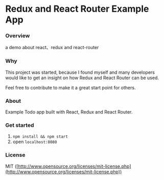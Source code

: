 Redux and React Router Example App
===

### Overview

a demo about react、redux and react-router

### Why
This project was started, because I found myself and many developers would like to get 
an insight on how Redux and React Router can be used.

Feel free to contribute to make it a great start point for others.

### About
Example Todo app built with React, Redux and React Router.

### Get started
1. `npm install && npm start`
2. open `localhost:8080`

### License
MIT ([http://www.opensource.org/licenses/mit-license.php](http://www.opensource.org/licenses/mit-license.php))
